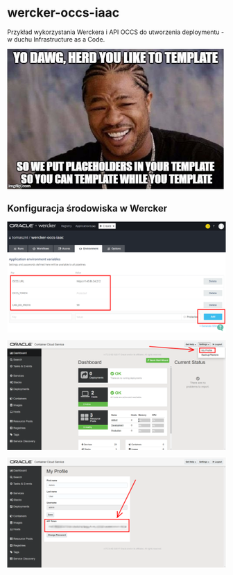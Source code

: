 # wercker-occs-iaac

Przykład wykorzystania Werckera i API OCCS do utworzenia deploymentu - w duchu Infrastructure as a Code.

![](imgs/yo_dawg.jpg)

## Konfiguracja środowiska w Wercker

![](imgs/scr01.png)

![](imgs/scr02.png)

![](imgs/scr03.png)
